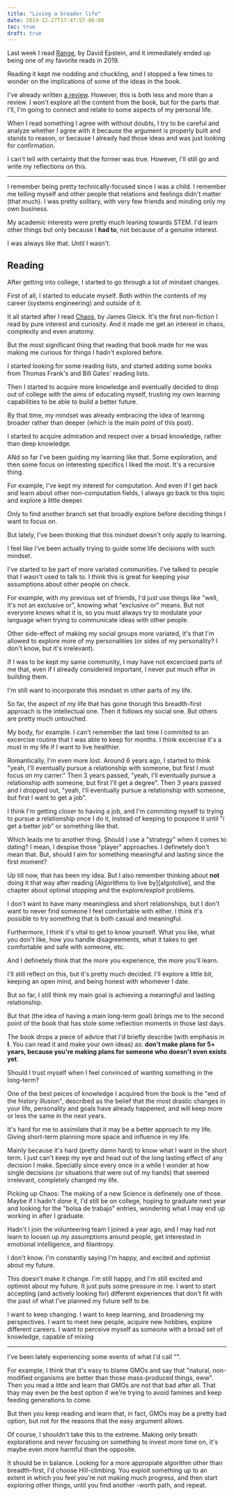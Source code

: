 ```yaml
---
title: "Living a broader life"
date: 2019-12-27T17:47:57-06:00
toc: true
draft: true
---
```


Last week I read [Range][range], by David Epstein, and it immediately ended up
being one of my favorite reads in 2019.

Reading it kept me nodding and chuckling, and I stopped a few times to
wonder on the implications of some of the ideas in the book.

I've already written [a review][review]. However, this is both
less and more than a review. I won't explore all the content from the book,
but for the parts that I'll, I'm going to connect and relate to some
aspects of my personal life.

When I read something I agree with without doubts, I try to be careful and
analyze whether I agree with it because the argument is properly built and
stands to reason, or because I already had those ideas and was just
looking for confirmation.

I can't tell with certainty that the former was true. However, I'll still
go and write my reflections on this.

---

I remember being pretty technically-focused since I was a child. I remember
me telling myself and other people that relations and feelings didn't
matter (that much).
I was pretty solitary, with very few friends and minding only my own business.

My academic interests were pretty much leaning towards STEM. I'd learn other
things but only because I **had to**, not because of a genuine interest.

I was always like that. Until I wasn't.

## Reading

After getting into college, I started to go through a lot of mindset changes.

First of all, I started to educate myself. Both within the contents of my
career (systems engineering) and outside of it.

It all started after I read [Chaos][chaos], by James Gleick. It's the first
non-fiction I read by pure interest and curiosity. And it made me get an
interest in chaos, complexity and even anatomy.

But the most significant thing that reading that book made for me was making
me curious for things I hadn't explored before.

I started looking for some reading lists, and started adding some books from
Thomas Frank's and Bill Gates' reading lists.

Then I started to acquire more knowledge and eventually decided to drop out of
college with the aims of educating myself, trusting my own learning capabilities
to be able to build a better future.

By that time, my mindset was already embracing the idea of learning broader rather
than deeper (which is the main point of this post).

I started to acquire admiration and respect over a broad knowledge, rather than deep
knowledge.

ANd so far I've been guiding my learning like that. Some exploration, and then some
focus on interesting specifics I liked the most. It's a recursive thing.

For example, I've kept my interest for computation. And even if I get back and learn
about other non-computation fields, I always go back to this topic and explore a little
deeper.

Only to find another branch set that broadly explore before deciding things I want to
focus on.

But lately, I've been thinking that this mindset doesn't only apply to learning.

I feel like I've been actually trying to guide some life decisions with such mindset.

I've started to be part of more variated communities. I've talked to people that I wasn't
used to talk to. I think this is great for keeping your assumptions about other people
on check.

For example, with my previous set of friends, I'd just use things like "well, it's not
an exclusive or", knowing what "exclusive or" means. But not everyone knows what it is,
so you must always try to modulate your language when trying to communicate ideas with
other people.

Other side-effect of making my social groups more variated, it's that I'm allowed
to explore more of my personalities (or sides of my personality? I don't know, but
it's irrelevant).

If I was to be kept my same community, I may have not excercised parts of me that, even if
I already considered important, I never put much effor in building them.

I'm still want to incorporate this mindset in other parts of my life.

So far, the aspect of my life that has gone thorugh this breadth-first approach is
the intellectual one. Then it follows my social one. But others are pretty much untouched.

My body, for example. I can't remember the last time I commited to an excercise routine that
I was able to keep for months. I think excercise it's a must in my life if I want to live
healthier.

Romantically, I'm even more lost. Around 6 years ago, I started to think "yeah, I'll eventually
pursue a relationship with someone, but first I must focus on my carrer." Then 3 years passed,
"yeah, I'll eventually pursue a relationship with someone, but first I'll get a degree". Then 3
years passed and I dropped out, "yeah, I'll eventually pursue a relationship with someone, but
first I want to get a job".

I think I'm getting closer to having a job, and I'm commiting myself to trying to pursue a relationship
once I do it, instead of keeping to pospone it until "i get a better job" or something like that.

Which leads me to another thing. Should I use a "strategy" when it comes to dating?
I mean, I despise those "player" approaches. I definetely don't mean that. But, should
I aim for something meaningful and lasting since the first moment?

Up till now, that has been my idea. But I also remember thinking about **not** doing it
that way after reading [Algorithms to live by][algotolive], and the chapter about optimal
stopping and the explore/exploit problems.

I don't want to have many meaningless and short relationships, but I don't want to never
find someone I feel comfortable with either. I think it's possible to try something that
is both casual and meaningful.

Furthermore, I think it's vital to get to know yourself. What you like, what you don't like,
how you handle disagreements, what it takes to get comfortable and safe with someone, etc.

And I definetely think that the more you experience, the more you'll learn.

I'll still reflect on this, but it's pretty much decided. I'll explore a little bit, keeping
an open mind, and being honest with whomever I date.

But so far, I still think my main goal is achieving a meaningful and lasting relationship.

But that (the idea of having a main long-term goal) brings me to the second point of the
book that has stole some reflection moments in those last days.

The book drops a piece of advice that I'd briefly describe (with emphasis in **I**. You
can read it and make your own ideas) as: **don't make plans for 5+ years, because you're
making plans for someone who doesn't even exists yet**.

Should I trust myself when I feel convinced of wanting something in the long-term?

One of the best peices of knowledge I acquired from the book is the "end of the history
illusion", described as the belief that the most drastic changes in your life, personality
and goals have already happened, and will keep more or less the same in the next years.

It's hard for me to assimilate that it may be a better approach to my life. Giving
short-term planning more space and influence in my life.

Mainly because it's hard (pretty damn hard) to know what I want in the short term. I just
can't keep my eye and head out of the long lasting effect of any decision I make. Specially
since every once in a while I wonder at how single decisions (or situations that were out
of my hands) that seemed irrelevant, completely changed my life.

Picking up Chaos: The making of a new Science is definetely one of those. Maybe if I hadn't
done it, I'd still be on college, hoping to graduate next year and looking for the "bolsa
de trabajo" entries, wondering what I may end up working in after I graduate.

Hadn't I join the volunteering team I joined a year ago, and I may had not learn to loosen
up my assumptions around people, get interested in emotional intelligence, and filantropy.

I don't know. I'm constantly saying I'm happy, and excited and optimist about my future.

This doesn't make it change. I'm still happy, and I'm still excited and optimist about
my future. It just puts some pressure in me. I want to start accepting (and actively
looking for) different experiences that don't fit with the past of what I've planned
my future self to be.

I want to keep changing. I want to keep learning, and broadening my perspectives. I want
to meet new people, acquire new hobbies, explore different careers. I want to perceive
myself as someone with a broad set of knowledge, capable of mixing

---

I've been lately experiencing some events of what I'd call "".

For example, I think that it's easy to blame GMOs and say that "natural, non-modified
organisms are better than those mass-produced things, eww". Then you read a little
and learn that GMOs are not that bad after all. That thay may even be the best option
if we're trying to avoid famines and keep feeding generations to come.

But then you keep reading and learn that, in fact, GMOs may be a pretty bad option, but
not for the reasons that the easy argument allows.

Of course, I shouldn't take this to the extreme. Making only breath explorations and never
focusing on something to invest more time on, it's maybe even more harmful than the opposite.

It should be in balance. Looking for a more appropiate algorithm other than breadth-first,
I'd choose Hill-climbing. You exploit something up to an extent in which you feel you're not
making much progress, and then start exploring other things, until you find another
-worth path, and repeat.

[range]: https://www.goodreads.com/book/show/41795733-range
[review]: https://www.goodreads.com/review/show/3082863407
[chaos]: https://www.goodreads.com/book/show/64582.Chaos

